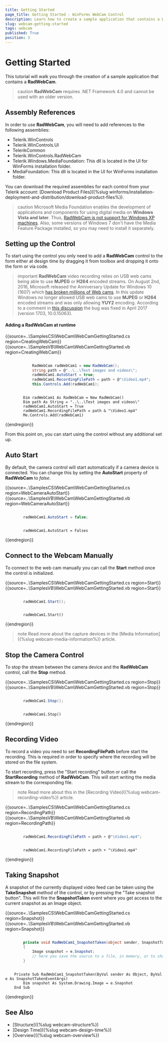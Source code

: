 ```yaml
---
title: Getting Started
page_title: Getting Started - WinForms WebCam Control
description: Learn how to create a sample application that contains a WinForms WebCam.   
slug: webcam-getting-started
tags: webcam
published: True
position: 3
---
```


# Getting Started

This tutorial will walk you through the creation of a sample application that contains a **RadWebCam**.

>caution **RadWebCam** requires .NET Framework 4.0 and cannot be used with an older version.

## Assembly References

In order to use **RadWebCam**, you will need to add references to the following assemblies:

* Telerik.WinControls
* Telerik.WinControls.UI
* TelerikCommon
* Telerik.WinControls.RadWebCam
* Telerik.Windows.MediaFoundation: This dll is located in the UI for WinForms installation folder. 
* MediaFoundation: This dll is located in the UI for WinForms installation folder.

You can download the required assemblies for each control from your Telerik account: [Download Product Files]({%slug winforms/installation-deployment-and-distribution/download-product-files%}).


>caution Microsoft Media Foundation enables the development of applications and components for using digital media on **Windows Vista and later**. Thus, [RadWebCam is not support for Windows XP machines](https://social.msdn.microsoft.com/Forums/Windows/en-US/3de928f0-1190-4ee8-9d94-06f5d2db5bd2/run-media-foundation-application-on-windows-xp?forum=mediafoundationdevelopment). Also, some versions of Windows 7 don't have the Media Feature Package installed, so you may need to install it separately.

## Setting up the Control

To start using the control you only need to add a **RadWebCam** control to the form either at design time by dragging it from toolbox and dropping it onto the form or via code.

>important **RadWebCam** video recording relies on USB web cams being able to use **MJPEG** or **H264** encoded streams.
On August 2nd, 2016, Microsoft released the Anniversary Update for Windows 10 (1607) which [has broken millions of Web cams](https://www.thurrott.com/windows/windows-10/76719/microsoft-broken-millions-webcams-windows-10-anniversary-update). In this update Windows no longer allowed USB web cams to use **MJPEG** or **H264** encoded streams and was only allowing **YUY2** encoding. 
According to a comment in [this discussion](https://social.msdn.microsoft.com/Forums/windowsdesktop/en-US/9d6a8704-764f-46df-a41c-8e9d84f7f0f3/mjpg-encoded-media-type-is-not-available-for-usbuvc-webcameras-after-windows-10-version-1607-os?forum=mediafoundationdevelopment) the bug was fixed in April 2017 (version 1703, 10.0.15063).
>

#### Adding a RadWebCam at runtime 

{{source=..\SamplesCS\WebCam\WebCamGettingStarted.cs region=CreatingWebCam}} 
{{source=..\SamplesVB\WebCam\WebCamGettingStarted.vb region=CreatingWebCam}} 

````C#

            RadWebCam radWebCam1 = new RadWebCam();
            string path = @"..\..\Test images and videos\";
            radWebCam1.AutoStart = true;
            radWebCam1.RecordingFilePath = path + @"\Video1.mp4";
            this.Controls.Add(radWebCam1);

````
````VB.NET

        Dim radWebCam1 As RadWebCam = New RadWebCam()
        Dim path As String = "..\..\Test images and videos\"
        radWebCam1.AutoStart = True
        radWebCam1.RecordingFilePath = path & "\Video1.mp4"
        Me.Controls.Add(radWebCam1)

````

{{endregion}} 

From this point on, you can start using the control without any additional set up.

## Auto Start

By default, the camera control will start automatically if a camera device is connected. You can change this by setting the **AutoStart** property of **RadWebCam** to *false*.

{{source=..\SamplesCS\WebCam\WebCamGettingStarted.cs region=WebCameraAutoStart}} 
{{source=..\SamplesVB\WebCam\WebCamGettingStarted.vb region=WebCameraAutoStart}} 

````C#

        radWebCam1.AutoStart = false;

````
````VB.NET

        radWebCam1.AutoStart = Falses

````

{{endregion}} 

## Connect to the Webcam Manually

To connect to the web cam manually you can call the **Start** method once the control is initialized.

{{source=..\SamplesCS\WebCam\WebCamGettingStarted.cs region=Start}} 
{{source=..\SamplesVB\WebCam\WebCamGettingStarted.vb region=Start}} 

````C#

        radWebCam1.Start();

````
````VB.NET

        radWebCam1.Start()

````

{{endregion}} 


>note Read more about the capture devices in the [Media Information]({%slug webcam-media-information%}) article.

## Stop the Camera Control

To stop the stream between the camera device and the **RadWebCam** control, call the **Stop** method.

{{source=..\SamplesCS\WebCam\WebCamGettingStarted.cs region=Stop}} 
{{source=..\SamplesVB\WebCam\WebCamGettingStarted.vb region=Stop}} 

````C#

        radWebCam1.Stop();

````
````VB.NET

        radWebCam1.Stop()

````

{{endregion}} 

## Recording Video

To record a video you need to set **RecordingFilePath** before start the recording. This is required in order to specify where the recording will be stored on the file system.

To start recording, press the "Start recording" button or call the **StartRecording** method of **RadWebCam**. This will start writing the media stream to the corresponding file.

>note Read more about this in the [Recording Video]({%slug webcam-recording-video%}) article.

{{source=..\SamplesCS\WebCam\WebCamGettingStarted.cs region=RecordingPath}} 
{{source=..\SamplesVB\WebCam\WebCamGettingStarted.vb region=RecordingPath}} 

````C#

        radWebCam1.RecordingFilePath = path + @"\Video1.mp4";

````
````VB.NET

        radWebCam1.RecordingFilePath = path + "\Video1.mp4"

````

{{endregion}} 

## Taking Snapshot

A snapshot of the currently displayed video feed can be taken using the **TakeSnapshot** method of the control, or by pressing the "Take snapshot button". This will fire the **SnapshotTaken** event where you get access to the current snapshot as an Image object.

{{source=..\SamplesCS\WebCam\WebCamGettingStarted.cs region=Snapshot}} 
{{source=..\SamplesVB\WebCam\WebCamGettingStarted.vb region=Snapshot}} 

````C#

        private void RadWebCam1_SnapshotTaken(object sender, SnapshotTakenEventArgs e)
        {
            Image snapshot = e.Snapshot;
            // here you save the source to a file, in memory, or to show it in the UI 
        }

````
````VB.NET

    Private Sub RadWebCam1_SnapshotTaken(ByVal sender As Object, ByVal e As SnapshotTakenEventArgs)
        Dim snapshot As System.Drawing.Image = e.Snapshot
    End Sub

````

{{endregion}} 

## See Also
* [Structure]({%slug webcam-structure%})
* [Design Time]({%slug webcam-design-time%})
* [Overview]({%slug webcam-overview%})

